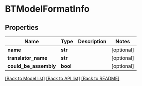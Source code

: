 # BTModelFormatInfo

## Properties
Name | Type | Description | Notes
------------ | ------------- | ------------- | -------------
**name** | **str** |  | [optional] 
**translator_name** | **str** |  | [optional] 
**could_be_assembly** | **bool** |  | [optional] 

[[Back to Model list]](../README.md#documentation-for-models) [[Back to API list]](../README.md#documentation-for-api-endpoints) [[Back to README]](../README.md)



